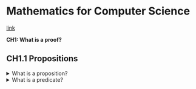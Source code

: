 # Mathematics for Computer Science

[link](https://courses.csail.mit.edu/6.042/spring18/mcs.pdf)

**CH1: What is a proof?**

## CH1.1 Propositions

<details>
  <summary>
    What is a proposition?
  </summary>

  * A statement that is either true or false
  * Ex. of proposition that is true: `2 + 3 = 5`
  * Ex. of proposition that is false: `1 + 1 = 3`
  * Ex. of not a proposition: `It's five o clock`....statements whose true varies with circumstance are not propositions
</details>

<details>
  <summary>
    What is a predicate?
  </summary>

  * A proposition whose truth (boolean result) depends onte value of one or more variables
  * Ex: `n is a perfect square`...this proposition descrbes a predicate since its trueth (whether or not `n` is a perfect squre) depends on the vlaue of `n`
